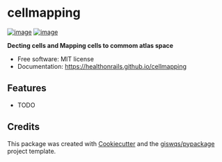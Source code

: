# cellmapping


[![image](https://img.shields.io/pypi/v/cellmapping.svg)](https://pypi.python.org/pypi/cellmapping)
[![image](https://img.shields.io/conda/vn/conda-forge/cellmapping.svg)](https://anaconda.org/conda-forge/cellmapping)


**Decting cells and Mapping cells to commom atlas space**


-   Free software: MIT license
-   Documentation: https://healthonrails.github.io/cellmapping
    

## Features

-   TODO

## Credits

This package was created with [Cookiecutter](https://github.com/cookiecutter/cookiecutter) and the [giswqs/pypackage](https://github.com/giswqs/pypackage) project template.
